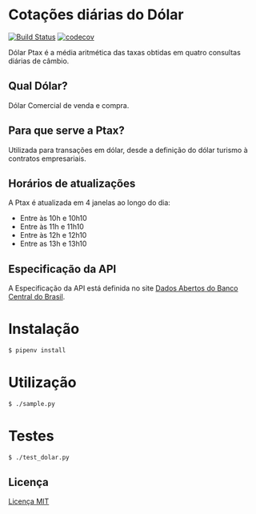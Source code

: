 # Cotações diárias do Dólar

[![Build Status](https://travis-ci.org/open-bacen/cotacao-diaria-dolar.svg)](https://travis-ci.org/open-bacen/cotacao-diaria-dolar)
[![codecov](https://codecov.io/gh/open-bacen/cotacao-diaria-dolar/branch/master/graph/badge.svg)](https://codecov.io/gh/open-bacen/cotacao-diaria-dolar) 


Dólar Ptax é a média aritmética das taxas obtidas em quatro consultas diárias de câmbio.

## Qual Dólar?
Dólar Comercial de venda e compra.

## Para que serve a Ptax?
Utilizada para transações em dólar, desde a definição do dólar turismo à contratos empresariais.

## Horários de atualizações
A Ptax é atualizada em 4 janelas ao longo do dia: 
  - Entre às 10h e 10h10
  - Entre às 11h e 11h10
  - Entre às 12h e 12h10
  - Entre as 13h e 13h10

## Especificação da API
A Especificação da API está definida no site [Dados Abertos do Banco Central do Brasil](https://dadosabertos.bcb.gov.br/dataset/dolar-americano-usd-todos-os-boletins-diarios).


# Instalação

```bash
$ pipenv install
```

# Utilização

```bash
$ ./sample.py
```

# Testes

```bash
$ ./test_dolar.py
```

## Licença
[Licença MIT](LICENSE)
